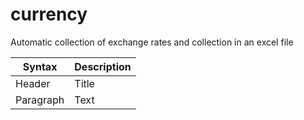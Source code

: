 # currency
Automatic collection of exchange rates and collection in an excel file

| Syntax | Description |
| ----------- | ----------- |
| Header | Title |
| Paragraph | Text |